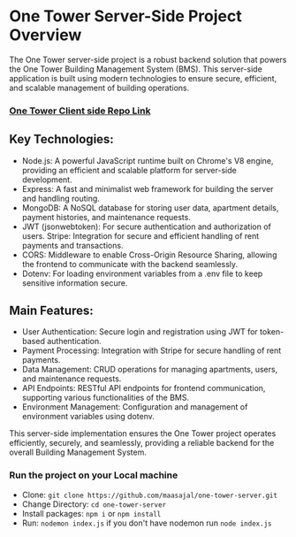 # One Tower Server-Side Project Overview

The One Tower server-side project is a robust backend solution that powers the One Tower Building Management System (BMS). This server-side application is built using modern technologies to ensure secure, efficient, and scalable management of building operations.

### [One Tower Client side Repo Link](https://github.com/maasajal/one-tower-client)

## Key Technologies:

- Node.js: A powerful JavaScript runtime built on Chrome's V8 engine, providing an efficient and scalable platform for server-side development.
- Express: A fast and minimalist web framework for building the server and handling routing.
- MongoDB: A NoSQL database for storing user data, apartment details, payment histories, and maintenance requests.
- JWT (jsonwebtoken): For secure authentication and authorization of users.
  Stripe: Integration for secure and efficient handling of rent payments and transactions.
- CORS: Middleware to enable Cross-Origin Resource Sharing, allowing the frontend to communicate with the backend seamlessly.
- Dotenv: For loading environment variables from a .env file to keep sensitive information secure.

## Main Features:

- User Authentication: Secure login and registration using JWT for token-based authentication.
- Payment Processing: Integration with Stripe for secure handling of rent payments.
- Data Management: CRUD operations for managing apartments, users, and maintenance requests.
- API Endpoints: RESTful API endpoints for frontend communication, supporting various functionalities of the BMS.
- Environment Management: Configuration and management of environment variables using dotenv.

This server-side implementation ensures the One Tower project operates efficiently, securely, and seamlessly, providing a reliable backend for the overall Building Management System.

### Run the project on your Local machine

- Clone: `git clone https://github.com/maasajal/one-tower-server.git`
- Change Directory: `cd one-tower-server`
- Install packages: `npm i` or `npm install`
- Run: `nodemon index.js` if you don't have nodemon run `node index.js`
